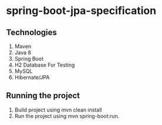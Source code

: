 # spring-boot-jpa-specification

## Technologies
1. Maven
2. Java 8
3. Spring Boot
4. H2 Database For Testing
5. MySQL
6. Hibernate/JPA

## Running the project
1. Build project using mvn clean install
2. Run the project using mvn spring-boot:run.
